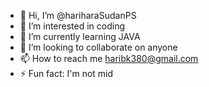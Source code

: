 - 👋 Hi, I’m @hariharaSudanPS
- 👀 I’m interested in coding
- 🌱 I’m currently learning JAVA
- 💞️ I’m looking to collaborate on anyone
- 📫 How to reach me haribk380@gmail.com
- ⚡ Fun fact: I'm not mid

<!---
hariharaSudanPS/hariharaSudanPS is a ✨ special ✨ repository because its `README.md` (this file) appears on your GitHub profile.
You can click the Preview link to take a look at your changes.
--->
